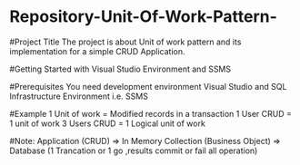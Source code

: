 # Repository-Unit-Of-Work-Pattern-

#Project Title The project is about Unit of work pattern and its implementation for a simple CRUD Application.

#Getting Started with Visual Studio Environment and SSMS

#Prerequisites You need development environment Visual Studio and SQL Infrastructure Environment i.e. SSMS

#Example  1 Unit of work = Modified records in a transaction
          1 User CRUD = 1 unit of work
          3 Users CRUD = 1 Logical unit of work


#Note: 
Application (CRUD) => In Memory Collection (Business Object) => Database (1 Trancation or 1 go ,results commit or fail all operation)        
